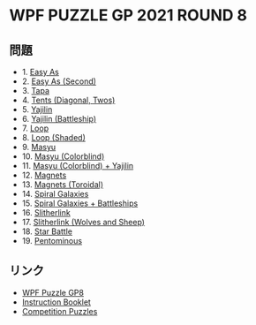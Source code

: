 # WPF PUZZLE GP 2021 ROUND 8

## 問題
- 1\. [Easy As](../puzzle/easyas.md)
- 2\. [Easy As (Second)](../puzzle/easyas-second.md)
- 3\. [Tapa](../puzzle/tapa.md)
- 4\. [Tents (Diagonal, Twos)](../puzzle/tents-diagonaltwos.md)
- 5\. [Yajilin](../puzzle/yajilin.md)
- 6\. [Yajilin (Battleship)](../puzzle/yajilin-battleships.md)
- 7\. [Loop](../puzzle/simpleloop.md)
- 8\. [Loop (Shaded)](../puzzle/simpleloop-shaded.md)
- 9\. [Masyu](../puzzle/masyu.md)
- 10\. [Masyu (Colorblind)](../puzzle/masyu-colorblind.md)
- 11\. [Masyu (Colorblind) + Yajilin](../puzzle/masyu-colorblind-yajilin.md)
- 12\. [Magnets](../puzzle/magnets.md)
- 13\. [Magnets (Toroidal)](../puzzle/magnets-toroidal.md)
- 14\. [Spiral Galaxies](../puzzle/spiralgalaxies.md)
- 15\. [Spiral Galaxies + Battleships](../puzzle/spiralgalaxies-battleships.md)
- 16\. [Slitherlink](../puzzle/slitherlink.md)
- 17\. [Slitherlink (Wolves and Sheep)](../puzzle/slitherlink-wolvesandsheep.md)
- 18\. [Star Battle](../puzzle/starbattle.md)
- 19\. [Pentominous](../puzzle/pentominous.md)

## リンク
- [WPF Puzzle GP8](https://gp.worldpuzzle.org/content/wpf-puzzle-gp8-5)
- [Instruction Booklet](https://gp.worldpuzzle.org/content/instruction-booklet-128)
- [Competition Puzzles](https://gp.worldpuzzle.org/content/competition-puzzles-93)
